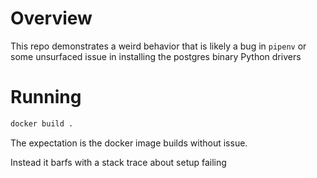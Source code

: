 # Overview
This repo demonstrates a weird behavior that is likely a bug in `pipenv` or some unsurfaced issue in installing the postgres binary Python drivers

# Running
```bash
docker build .
```

The expectation is the docker image builds without issue.

Instead it barfs with a stack trace about setup failing
